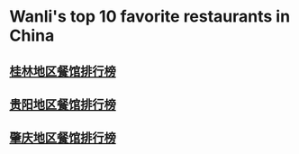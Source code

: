 # Wanli's top 10 favorite restaurants in China

## [桂林地区餐馆排行榜](guilin_food.md)
## [贵阳地区餐馆排行榜](guiyang_food.md)
## [肇庆地区餐馆排行榜](zhaoqing_food.md)


